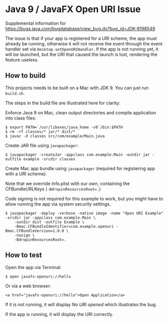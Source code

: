 # Java 9 / JavaFX Open URI Issue

Supplemental information for https://bugs.java.com/bugdatabase/view_bug.do?bug_id=JDK-8198549

The issue is that if your app is registered for a URI scheme, the app must already be running,
otherwise it will not receive the event through the event handler set via `Desktop.setOpenURIHandler`.
If the app is not running yet, it will be launched, but the URI that caused the launch is lost,
rendering the feature useless.

## How to build

This projects needs to be built on a Mac with JDK 9. You can just run `build.sh`.

The steps in the build file are illustrated here for clarity:

Enforce Java 9 on Mac, clean output directories and compile application into class files:

```
$ export PATH=`/usr/libexec/java_home -v9`/bin:$PATH
$ rm -rf classes/* jar/* dist/*
$ javac -d classes src/com/example/Main.java
```

Create JAR file using `javapackager`:

```
$ javapackager -createJar -appclass com.example.Main -outdir jar -outfile example -srcdir classes
```

Create Mac app bundle using `javapackager` (required for registering app with a URI scheme).

Note that we override Info.plist with our own, containing the CFBundleURLKeys (`-BdropinResourcesRoot=.`)

Code signing is not required for this example to work, but you might have to allow running the app
via system security settings.

```
$ javapackager -deploy -verbose -native image -name "Open URI Example" -srcdir jar -appclass com.example.Main \
    -outdir dist -outfile Example \
    -Bmac.CFBundleIdentifier=com.example.openuri -Bmac.CFBundleVersion=1.0.0 \
    -nosign \
    -BdropinResourcesRoot=.
```

## How to test

Open the app via Terminal:

```
$ open javafx-openuri://hello
```

Or via a web browser:

```
<a href="javafx-openuri://hello">Open Application</a>
```

If it is not running, it will display *No URI opened* which illustrates the bug.

If the app is running, it will display the URI correctly.
